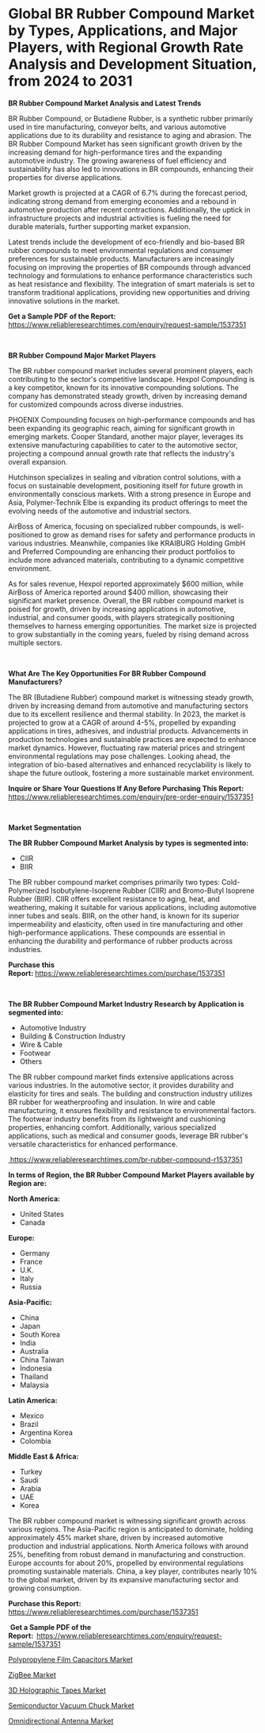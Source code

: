 <p><h1>Global BR Rubber Compound Market by Types, Applications, and Major Players, with Regional Growth Rate Analysis and Development Situation, from 2024 to 2031</h1></p><p><strong>BR Rubber Compound Market Analysis and Latest Trends</strong></p>
<p><p>BR Rubber Compound, or Butadiene Rubber, is a synthetic rubber primarily used in tire manufacturing, conveyor belts, and various automotive applications due to its durability and resistance to aging and abrasion. The BR Rubber Compound Market has seen significant growth driven by the increasing demand for high-performance tires and the expanding automotive industry. The growing awareness of fuel efficiency and sustainability has also led to innovations in BR compounds, enhancing their properties for diverse applications.</p><p>Market growth is projected at a CAGR of 6.7% during the forecast period, indicating strong demand from emerging economies and a rebound in automotive production after recent contractions. Additionally, the uptick in infrastructure projects and industrial activities is fueling the need for durable materials, further supporting market expansion. </p><p>Latest trends include the development of eco-friendly and bio-based BR rubber compounds to meet environmental regulations and consumer preferences for sustainable products. Manufacturers are increasingly focusing on improving the properties of BR compounds through advanced technology and formulations to enhance performance characteristics such as heat resistance and flexibility. The integration of smart materials is set to transform traditional applications, providing new opportunities and driving innovative solutions in the market.</p></p>
<p><strong>Get a Sample PDF of the Report:&nbsp;</strong> <a href="https://www.reliableresearchtimes.com/enquiry/request-sample/1537351?utm_campaign=1398&utm_medium=2&utm_source=Github&utm_content=ia&utm_term=29092024&utm_id=br-rubber-compound">https://www.reliableresearchtimes.com/enquiry/request-sample/1537351</a></p>
<p>&nbsp;</p>
<p><strong>BR Rubber Compound Major Market Players</strong></p>
<p><p>The BR rubber compound market includes several prominent players, each contributing to the sector's competitive landscape. Hexpol Compounding is a key competitor, known for its innovative compounding solutions. The company has demonstrated steady growth, driven by increasing demand for customized compounds across diverse industries. </p><p>PHOENIX Compounding focuses on high-performance compounds and has been expanding its geographic reach, aiming for significant growth in emerging markets. Cooper Standard, another major player, leverages its extensive manufacturing capabilities to cater to the automotive sector, projecting a compound annual growth rate that reflects the industry's overall expansion.</p><p>Hutchinson specializes in sealing and vibration control solutions, with a focus on sustainable development, positioning itself for future growth in environmentally conscious markets. With a strong presence in Europe and Asia, Polymer-Technik Elbe is expanding its product offerings to meet the evolving needs of the automotive and industrial sectors.</p><p>AirBoss of America, focusing on specialized rubber compounds, is well-positioned to grow as demand rises for safety and performance products in various industries. Meanwhile, companies like KRAIBURG Holding GmbH and Preferred Compounding are enhancing their product portfolios to include more advanced materials, contributing to a dynamic competitive environment.</p><p>As for sales revenue, Hexpol reported approximately $600 million, while AirBoss of America reported around $400 million, showcasing their significant market presence. Overall, the BR rubber compound market is poised for growth, driven by increasing applications in automotive, industrial, and consumer goods, with players strategically positioning themselves to harness emerging opportunities. The market size is projected to grow substantially in the coming years, fueled by rising demand across multiple sectors.</p></p>
<p>&nbsp;</p>
<p><strong>What Are The Key Opportunities For BR Rubber Compound Manufacturers?</strong></p>
<p><p>The BR (Butadiene Rubber) compound market is witnessing steady growth, driven by increasing demand from automotive and manufacturing sectors due to its excellent resilience and thermal stability. In 2023, the market is projected to grow at a CAGR of around 4-5%, propelled by expanding applications in tires, adhesives, and industrial products. Advancements in production technologies and sustainable practices are expected to enhance market dynamics. However, fluctuating raw material prices and stringent environmental regulations may pose challenges. Looking ahead, the integration of bio-based alternatives and enhanced recyclability is likely to shape the future outlook, fostering a more sustainable market environment.</p></p>
<p><strong>Inquire or Share Your Questions If Any Before Purchasing This Report:</strong> <a href="https://www.reliableresearchtimes.com/enquiry/pre-order-enquiry/1537351?utm_campaign=1398&utm_medium=2&utm_source=Github&utm_content=ia&utm_term=29092024&utm_id=br-rubber-compound">https://www.reliableresearchtimes.com/enquiry/pre-order-enquiry/1537351</a></p>
<p>&nbsp;</p>
<p><strong>Market Segmentation</strong></p>
<p><strong>The BR Rubber Compound Market Analysis by types is segmented into:</strong></p>
<p><ul><li>CIIR</li><li>BIIR</li></ul></p>
<p><p>The BR rubber compound market comprises primarily two types: Cold-Polymerized Isobutylene-Isoprene Rubber (CIIR) and Bromo-Butyl Isoprene Rubber (BIIR). CIIR offers excellent resistance to aging, heat, and weathering, making it suitable for various applications, including automotive inner tubes and seals. BIIR, on the other hand, is known for its superior impermeability and elasticity, often used in tire manufacturing and other high-performance applications. These compounds are essential in enhancing the durability and performance of rubber products across industries.</p></p>
<p><strong>Purchase this Report:&nbsp;</strong><a href="https://www.reliableresearchtimes.com/purchase/1537351?utm_campaign=1398&utm_medium=2&utm_source=Github&utm_content=ia&utm_term=29092024&utm_id=br-rubber-compound">https://www.reliableresearchtimes.com/purchase/1537351</a></p>
<p>&nbsp;</p>
<p><strong>The BR Rubber Compound Market Industry Research by Application is segmented into:</strong></p>
<p><ul><li>Automotive Industry</li><li>Building & Construction Industry</li><li>Wire & Cable</li><li>Footwear</li><li>Others</li></ul></p>
<p><p>The BR rubber compound market finds extensive applications across various industries. In the automotive sector, it provides durability and elasticity for tires and seals. The building and construction industry utilizes BR rubber for weatherproofing and insulation. In wire and cable manufacturing, it ensures flexibility and resistance to environmental factors. The footwear industry benefits from its lightweight and cushioning properties, enhancing comfort. Additionally, various specialized applications, such as medical and consumer goods, leverage BR rubber's versatile characteristics for enhanced performance.</p></p>
<p><a href="https://www.reliableresearchtimes.com/br-rubber-compound-r1537351?utm_campaign=1398&utm_medium=2&utm_source=Github&utm_content=ia&utm_term=29092024&utm_id=br-rubber-compound">&nbsp;https://www.reliableresearchtimes.com/br-rubber-compound-r1537351</a></p>
<p><strong>In terms of Region, the BR Rubber Compound Market Players available by Region are:</strong></p>
<p>
    <p> <strong> North America: </strong>
        <ul>
            <li>United States</li>
            <li>Canada</li>
        </ul>
        </p> 
    <p> <strong> Europe: </strong>
        <ul>
            <li>Germany</li>
            <li>France</li>
            <li>U.K.</li>
            <li>Italy</li>
            <li>Russia</li>
        </ul>
        </p> 
    <p> <strong> Asia-Pacific: </strong>
        <ul>
            <li>China</li>
            <li>Japan</li>
            <li>South Korea</li>
            <li>India</li>
            <li>Australia</li>
            <li>China Taiwan</li>
            <li>Indonesia</li>
            <li>Thailand</li>
            <li>Malaysia</li>
        </ul>
        </p> 
    <p> <strong> Latin America: </strong>
        <ul>
            <li>Mexico</li>
            <li>Brazil</li>
            <li>Argentina Korea</li>
            <li>Colombia</li>
        </ul>
        </p> 
    <p> <strong> Middle East & Africa: </strong>
        <ul>
            <li>Turkey</li>
            <li>Saudi</li>
            <li>Arabia</li>
            <li>UAE</li>
            <li>Korea</li>
        </ul>
    </p>
    </p>
<p><p>The BR rubber compound market is witnessing significant growth across various regions. The Asia-Pacific region is anticipated to dominate, holding approximately 45% market share, driven by increased automotive production and industrial applications. North America follows with around 25%, benefiting from robust demand in manufacturing and construction. Europe accounts for about 20%, propelled by environmental regulations promoting sustainable materials. China, a key player, contributes nearly 10% to the global market, driven by its expansive manufacturing sector and growing consumption.</p></p>
<p><strong>Purchase this Report: </strong><a href="https://www.reliableresearchtimes.com/purchase/1537351?utm_campaign=1398&utm_medium=2&utm_source=Github&utm_content=ia&utm_term=29092024&utm_id=br-rubber-compound">https://www.reliableresearchtimes.com/purchase/1537351</a></p>
<p>&nbsp;<strong>Get a Sample PDF of the Report:&nbsp;&nbsp;</strong><a href="https://www.reliableresearchtimes.com/enquiry/request-sample/1537351?utm_campaign=1398&utm_medium=2&utm_source=Github&utm_content=ia&utm_term=29092024&utm_id=br-rubber-compound">https://www.reliableresearchtimes.com/enquiry/request-sample/1537351</a></p>
<p><strong></strong></p>
<p><p><a href="https://www.linkedin.com/pulse/global-polypropylene-film-capacitors-market-size-trends-jfh0e?utm_campaign=1398&utm_medium=2&utm_source=Github&utm_content=ia&utm_term=29092024&utm_id=br-rubber-compound">Polypropylene Film Capacitors Market</a></p><p><a href="https://www.linkedin.com/pulse/zigbee-market-emerging-trends-future-prospects-period-from-2024-xthlf?utm_campaign=1398&utm_medium=2&utm_source=Github&utm_content=ia&utm_term=29092024&utm_id=br-rubber-compound">ZigBee Market</a></p><p><a href="https://issuu.com/reportprime-2/docs/3d-holographic-tapes-market-size-20_a61b4c2a400b42?utm_campaign=1398&utm_medium=2&utm_source=Github&utm_content=ia&utm_term=29092024&utm_id=br-rubber-compound">3D Holographic Tapes Market</a></p><p><a href="https://issuu.com/reportprime-2/docs/semiconductor-vacuum-chuck-market-s_c9e67409d18b5e?utm_campaign=1398&utm_medium=2&utm_source=Github&utm_content=ia&utm_term=29092024&utm_id=br-rubber-compound">Semiconductor Vacuum Chuck Market</a></p><p><a href="https://www.linkedin.com/pulse/exploring-omnidirectional-antenna-market-dynamics-global-vweqe?utm_campaign=1398&utm_medium=2&utm_source=Github&utm_content=ia&utm_term=29092024&utm_id=br-rubber-compound">Omnidirectional Antenna Market</a></p></p>